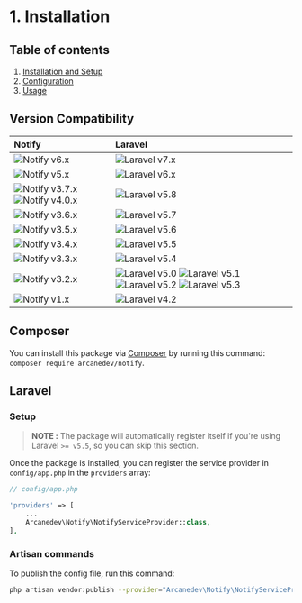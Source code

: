 # 1. Installation

## Table of contents

  1. [Installation and Setup](1-Installation-and-Setup.md)
  2. [Configuration](2-Configuration.md)
  3. [Usage](3-Usage.md)

## Version Compatibility

| Notify                                                        | Laravel                                                                                                             |
|:--------------------------------------------------------------|:--------------------------------------------------------------------------------------------------------------------|
| ![Notify v6.x][notify_6_x]                                    | ![Laravel v7.x][laravel_7_x]                                                                                        |
| ![Notify v5.x][notify_5_x]                                    | ![Laravel v6.x][laravel_6_x]                                                                                        |
| ![Notify v3.7.x][notify_3_7_x] ![Notify v4.0.x][notify_4_0_x] | ![Laravel v5.8][laravel_5_8]                                                                                        |
| ![Notify v3.6.x][notify_3_6_x]                                | ![Laravel v5.7][laravel_5_7]                                                                                        |
| ![Notify v3.5.x][notify_3_5_x]                                | ![Laravel v5.6][laravel_5_6]                                                                                        |
| ![Notify v3.4.x][notify_3_4_x]                                | ![Laravel v5.5][laravel_5_5]                                                                                        |
| ![Notify v3.3.x][notify_3_3_x]                                | ![Laravel v5.4][laravel_5_4]                                                                                        |
| ![Notify v3.2.x][notify_3_2_x]                                | ![Laravel v5.0][laravel_5_0] ![Laravel v5.1][laravel_5_1] ![Laravel v5.2][laravel_5_2] ![Laravel v5.3][laravel_5_3] |
| ![Notify v1.x][notify_1_x]                                    | ![Laravel v4.2][laravel_4_2]                                                                                        |

[laravel_7_x]:  https://img.shields.io/badge/v7.x-supported-brightgreen.svg?style=flat-square "Laravel v7.x"
[laravel_6_x]:  https://img.shields.io/badge/v6.x-supported-brightgreen.svg?style=flat-square "Laravel v6.x"
[laravel_5_8]:  https://img.shields.io/badge/v5.8-supported-brightgreen.svg?style=flat-square "Laravel v5.8"
[laravel_5_7]:  https://img.shields.io/badge/v5.7-supported-brightgreen.svg?style=flat-square "Laravel v5.7"
[laravel_5_6]:  https://img.shields.io/badge/v5.6-supported-brightgreen.svg?style=flat-square "Laravel v5.6"
[laravel_5_5]:  https://img.shields.io/badge/v5.5-supported-brightgreen.svg?style=flat-square "Laravel v5.5"
[laravel_5_4]:  https://img.shields.io/badge/v5.4-supported-brightgreen.svg?style=flat-square "Laravel v5.4"
[laravel_5_3]:  https://img.shields.io/badge/v5.3-supported-brightgreen.svg?style=flat-square "Laravel v5.3"
[laravel_5_2]:  https://img.shields.io/badge/v5.2-supported-brightgreen.svg?style=flat-square "Laravel v5.2"
[laravel_5_1]:  https://img.shields.io/badge/v5.1-supported-brightgreen.svg?style=flat-square "Laravel v5.1"
[laravel_5_0]:  https://img.shields.io/badge/v5.0-supported-brightgreen.svg?style=flat-square "Laravel v5.0"
[laravel_4_2]:  https://img.shields.io/badge/v4.2-supported-brightgreen.svg?style=flat-square "Laravel v4.2"

[notify_6_x]:   https://img.shields.io/badge/version-6.x-blue.svg?style=flat-square "Notify v6.x"
[notify_5_x]:   https://img.shields.io/badge/version-5.x-blue.svg?style=flat-square "Notify v5.x"
[notify_4_0_x]: https://img.shields.io/badge/version-4.0.x-blue.svg?style=flat-square "Notify v4.0.x"
[notify_3_7_x]: https://img.shields.io/badge/version-3.7.x-blue.svg?style=flat-square "Notify v3.7.x"
[notify_3_6_x]: https://img.shields.io/badge/version-3.6.x-blue.svg?style=flat-square "Notify v3.6.x"
[notify_3_5_x]: https://img.shields.io/badge/version-3.5.x-blue.svg?style=flat-square "Notify v3.5.x"
[notify_3_4_x]: https://img.shields.io/badge/version-3.4.x-blue.svg?style=flat-square "Notify v3.4.x"
[notify_3_3_x]: https://img.shields.io/badge/version-3.3.x-blue.svg?style=flat-square "Notify v3.3.x"
[notify_3_2_x]: https://img.shields.io/badge/version-3.2.x-blue.svg?style=flat-square "Notify v3.2.x"
[notify_1_x]:   https://img.shields.io/badge/version-1.x-blue.svg?style=flat-square "Notify v1.x"

## Composer

You can install this package via [Composer](http://getcomposer.org/) by running this command: `composer require arcanedev/notify`.

## Laravel

### Setup

> **NOTE :** The package will automatically register itself if you're using Laravel `>= v5.5`, so you can skip this section.

Once the package is installed, you can register the service provider in `config/app.php` in the `providers` array:

```php
// config/app.php

'providers' => [
    ...
    Arcanedev\Notify\NotifyServiceProvider::class,
],
```

### Artisan commands

To publish the config file, run this command:

```bash
php artisan vendor:publish --provider="Arcanedev\Notify\NotifyServiceProvider"
```
